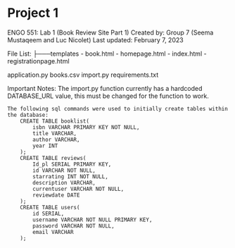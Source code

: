 # Project 1

ENGO 551: Lab 1 (Book Review Site Part 1)
Created by: Group 7 (Seema Mustaqeem and Luc Nicolet)
Last updated: February 7, 2023

File List:
├───templates
    - book.html
    - homepage.html
    - index.html
    - registrationpage.html

application.py
books.csv
import.py
requirements.txt

Important Notes:
    The import.py function currently has a hardcoded DATABASE_URL value, this must be changed for the function to work.

    The following sql commands were used to initially create tables within the database:
        CREATE TABLE booklist(
            isbn VARCHAR PRIMARY KEY NOT NULL,
            title VARCHAR,
            author VARCHAR,
            year INT
        );
        CREATE TABLE reviews(
            Id_pl SERIAL PRIMARY KEY,
            id VARCHAR NOT NULL,
            starrating INT NOT NULL,
            description VARCHAR,
            currentuser VARCHAR NOT NULL,
            reviewdate DATE
        );
        CREATE TABLE users(
            id SERIAL,
            username VARCHAR NOT NULL PRIMARY KEY,
            password VARCHAR NOT NULL,
            email VARCHAR
        );


